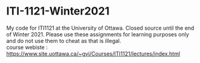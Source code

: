 # ITI-1121-Winter2021
My code for ITI1121 at the University of Ottawa. Closed source until the end of Winter 2021. Please use these assignments for learning purposes only and do not use them to cheat as that is illegal.  
course webiste : https://www.site.uottawa.ca/~gvj/Courses/ITI1121/lectures/index.html

